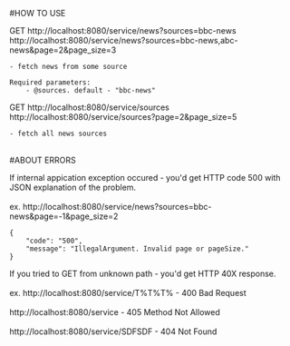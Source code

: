 #HOW TO USE

GET http://localhost:8080/service/news?sources=bbc-news<br/>   http://localhost:8080/service/news?sources=bbc-news,abc-news&page=2&page_size=3

	- fetch news from some source	
	
	Required parameters:
		- @sources. default - "bbc-news"	

GET http://localhost:8080/service/sources
    http://localhost:8080/service/sources?page=2&page_size=5

	- fetch all news sources

<br/>  	
#ABOUT ERRORS

If internal appication exception occured - you'd get HTTP code 500 with JSON explanation of the problem.<br/>   
	ex. http://localhost:8080/service/news?sources=bbc-news&page=-1&page_size=2
	
	{
		"code": "500",
		"message": "IllegalArgument. Invalid page or pageSize."
	}
	
If you tried to GET from unknown path - you'd get HTTP 40X response.<br/>   
	ex. http://localhost:8080/service/T%T%T% - 400 Bad Request<br/>   
		http://localhost:8080/service        - 405 Method Not Allowed<br/>   
		http://localhost:8080/service/SDFSDF - 404 Not Found<br/>   